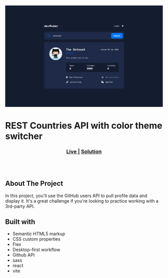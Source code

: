 ![Rest Countries](./src/assets/design/Desktop_solution.png)

# REST Countries API with color theme switcher

<div align="center">
  <h3>
    <a href="https://catherineisonline.github.io/rest-countries/" color="white">
      Live
    </a>
    <span> | </span>
    <a href="https://www.frontendmentor.io/solutions/rest-countries-api-with-color-theme-switcher-SySqXmn49">
      Solution
    </a>
  </h3>
</div>

<br>
<br>

## About The Project

In this project, you'll use the GitHub users API to pull profile data and display it. It's a great challenge if you're looking to practice working with a 3rd-party API.

## Built with

- Semantic HTML5 markup
- CSS custom properties
- Flex
- Desktop-first workflow
- Github API
- sass
- react
- vite
